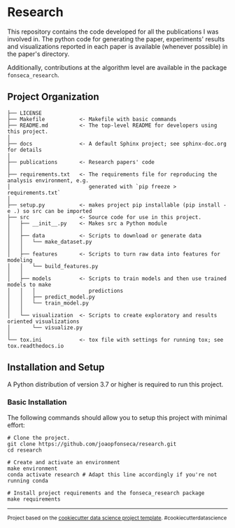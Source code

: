 Research
==============================

This repository contains the code developed for all the publications I was involved in. The python
code for generating the paper, experiments' results and visualizations reported in each paper is
available (whenever possible) in the paper's directory.

Additionally, contributions at the algorithm level are available in the package `fonseca_research`.

Project Organization
------------

    ├── LICENSE
    ├── Makefile           <- Makefile with basic commands
    ├── README.md          <- The top-level README for developers using this project.
    │
    ├── docs               <- A default Sphinx project; see sphinx-doc.org for details
    │
    ├── publications       <- Research papers' code 
    │
    ├── requirements.txt   <- The requirements file for reproducing the analysis environment, e.g.
    │                         generated with `pip freeze > requirements.txt`
    │
    ├── setup.py           <- makes project pip installable (pip install -e .) so src can be imported
    ├── src                <- Source code for use in this project.
    │   ├── __init__.py    <- Makes src a Python module
    │   │
    │   ├── data           <- Scripts to download or generate data
    │   │   └── make_dataset.py
    │   │
    │   ├── features       <- Scripts to turn raw data into features for modeling
    │   │   └── build_features.py
    │   │
    │   ├── models         <- Scripts to train models and then use trained models to make
    │   │   │                 predictions
    │   │   ├── predict_model.py
    │   │   └── train_model.py
    │   │
    │   └── visualization  <- Scripts to create exploratory and results oriented visualizations
    │       └── visualize.py
    │
    └── tox.ini            <- tox file with settings for running tox; see tox.readthedocs.io

Installation and Setup
--------
A Python distribution of version 3.7 or higher is required to run this project. 

### Basic Installation

The following commands should allow you to setup this project with minimal effort:

    # Clone the project.
    git clone https://github.com/joaopfonseca/research.git
    cd research
    
    # Create and activate an environment 
    make environment 
    conda activate research # Adapt this line accordingly if you're not running conda
    
    # Install project requirements and the fonseca_research package
    make requirements

--------

<p><small>Project based on the <a target="_blank" href="https://drivendata.github.io/cookiecutter-data-science/">cookiecutter data science project template</a>. #cookiecutterdatascience</small></p>
